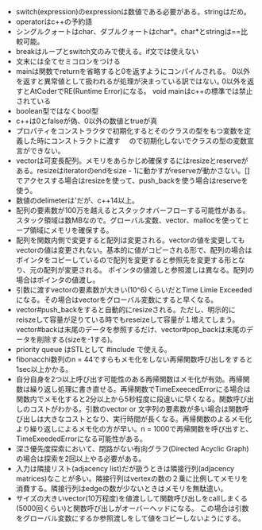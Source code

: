 - switch(expression)のexpressionは数値である必要がある。stringはだめ。
- operatorはc++の予約語
- シングルクォートはchar、ダブルクォートはchar*。char*とstringは==比較可能。
- breakはループとswitch文のみで使える。if文では使えない
- 文末には全てセミコロンをつける
- mainは関数でreturnを省略すると0を返すようにコンパイルされる。
  0以外を返すと異常値として扱われるが処理が決まっている訳ではない｡
  0以外を返すとAtCoderでRE(Runtime Error)になる。
  void mainはc++の標準では禁止されている
- boolean型ではなくbool型
- c++は0とfalseが偽、0以外の数値とtrueが真
- プロパティをコンストラクタで初期化するとそのクラスの型をもつ変数を定義した時にコンストラクトに渡す
　ので初期化しないでクラスの型の変数宣言ができない。
- vectorは可変長配列。メモリをあらかじめ確保するにはresizeとreserveがある。resizeはiteratorのendをsize - 1に動かすがreserveが動かさない。[]でアクセスする場合はresizeを使って、push_backを使う場合はreserveを使う。
- 数値のdelimeterは'だが、c++14以上。
- 配列の要素数が100万を越えるとスタックオバーフローする可能性がある。スタック領域は数MBなので。グローバル変数、vector、mallocを使ってヒープ領域にメモリを確保する。
- 配列を関数内側で変更すると配列は変更される。vectorの値を変更してもvectorの値は変更されない。基本的に値がコピーされる形で、配列の場合はポインタをコピーしているので配列を変更すると参照先を変更する形となり、元の配列が変更される。
ポインタの値渡しと参照渡しは異なる。配列の場合はポインタの値渡し。
- 引数に渡すvectorの要素数が大きい(10^6)くらいだとTime Limie Exceededになる。その場合はvectorをグローバル変数にすると早くなる。
- vector#push_backをすると自動的にresizeされる。ただし、明示的にreiszeして容量が足りている時でもreseizeして容量が１増えてしまう。vector#backは末尾のデータを参照するだけ、vector#pop_backは末尾のデータを削除する(sizeを-1する)。
- priority queue はSTLとして #include <queue>で使える。
- fibonacchi数列のn = 44ですらもメモ化をしない再帰関数呼び出しをすると1sec以上かかる。
- 自分自身を2つ以上呼び出す可能性のある再帰関数はメモ化が有効。再帰関数は繰り返し処理に書き直せる。再帰関数でTimeExeecedErrorにる場合は関数内でメモ化すると2分以上から5秒程度に段違いに早くなる。関数呼び出しのコストがわかる。引数のvector or 文字列の要素数が多い場合は関数呼び出しは大きなコストとなり、実行時間が長くなる。再帰関数のよるメモ化より繰り返しによるメモ化の方が早い。n = 1000で再帰関数を呼び出すと、TimeExeededErrorになる可能性がある。
- 深さ優先度探索において、閉路がない有向グラフ(Directed Acyclic Graph)の場合は探索を2回以上やる必要がある。
- 入力は隣接リスト(adjacency list)だが扱うときは隣接行列(adjacency matrices)なことが多い。隣接行列はvertexの数の２乗に比例してメモリを消費する。隣接行列はedgeの数が少ないときはメモリを無駄遣い。
- サイズの大きいvector(10万程度)を値渡しして関数呼び出しをcallしまくる(5000回くらい)と関数呼び出しがオーバーヘッドになる。
この場合は引数をグローバル変数にするか参照渡しをして値をコピーしないようにする。
